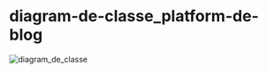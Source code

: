 # diagram-de-classe_platform-de-blog

![diagram_de_classe](https://github.com/user-attachments/assets/51675760-0b4e-468b-b484-0d5aadbd2932)
